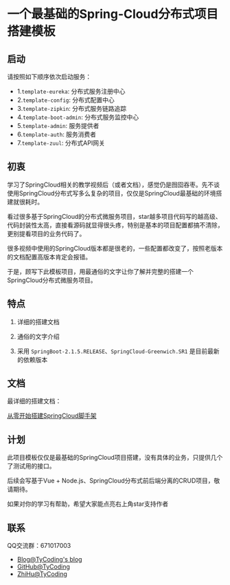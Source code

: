 # 一个最基础的Spring-Cloud分布式项目搭建模板

## 启动

请按照如下顺序依次启动服务：

- 1.`template-eureka`: 分布式服务注册中心
- 2.`template-config`: 分布式配置中心
- 3.`template-zipkin`: 分布式服务链路追踪
- 4.`template-boot-admin`: 分布式服务监控中心
- 5.`template-admin`: 服务提供者
- 6.`template-auth`: 服务消费者
- 7.`template-zuul`: 分布式API网关

## 初衷

学习了SpringCloud相关的教学视频后（或者文档），感觉仍是囫囵吞枣。先不谈使用SpringCloud分布式写多么复杂的项目，仅仅是SpringCloud最基础的环境搭建就很耗时。

看过很多基于SpringCloud的分布式微服务项目，star越多项目代码写的越高级、代码封装性太高，直接看源码就显得很头疼，特别是基本的项目配置都搞不清除，更别提看项目的业务代码了。

很多视频中使用的SpringCloud版本都是很老的，一些配置都改变了，按照老版本的文档配置高版本肯定会报错。

于是，顾写下此模板项目，用最通俗的文字让你了解并完整的搭建一个SpringCloud分布式微服务项目。

## 特点

1. 详细的搭建文档

2. 通俗的文字介绍

3. 采用 `SpringBoot-2.1.5.RELEASE`、`SpringCloud-Greenwich.SR1` 是目前最新的依赖版本

## 文档

最详细的搭建文档：

[从零开始搭建SpringCloud脚手架]()

## 计划

此项目模板仅仅是最基础的SpringCloud项目搭建，没有具体的业务，只提供几个了测试用的接口。

后续会写基于Vue + Node.js、SpringCloud分布式前后端分离的CRUD项目，敬请期待。

如果对你的学习有帮助，希望大家能点亮右上角star支持作者

## 联系

QQ交流群：671017003

- [Blog@TyCoding's blog](http://www.tycoding.cn)
- [GitHub@TyCoding](https://github.com/TyCoding)
- [ZhiHu@TyCoding](https://www.zhihu.com/people/tomo-83-82/activities)
